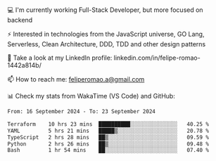 💻 I'm currently working Full-Stack Developer, but more focused on backend

⚡ Interested in technologies from the JavaScript universe, GO Lang, Serverless, Clean Architecture, DDD, TDD and other design patterns

👥 Take a look at my LinkedIn profile: linkedin.com/in/felipe-romao-1442a814b/

📫 How to reach me: feliperomao.a@gmail.com

📊 Check my stats from WakaTime (VS Code) and GitHub:

<!--START_SECTION:waka-->

```txt
From: 16 September 2024 - To: 23 September 2024

Terraform    10 hrs 23 mins  ██████████░░░░░░░░░░░░░░░   40.25 %
YAML         5 hrs 21 mins   █████▒░░░░░░░░░░░░░░░░░░░   20.78 %
TypeScript   2 hrs 28 mins   ██▒░░░░░░░░░░░░░░░░░░░░░░   09.59 %
Python       2 hrs 26 mins   ██▒░░░░░░░░░░░░░░░░░░░░░░   09.48 %
Bash         1 hr 54 mins    ██░░░░░░░░░░░░░░░░░░░░░░░   07.40 %
```

<!--END_SECTION:waka-->
